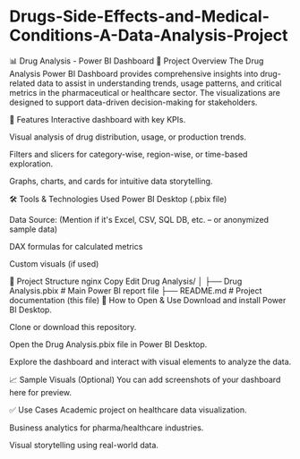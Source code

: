 # Drugs-Side-Effects-and-Medical-Conditions-A-Data-Analysis-Project

📊 Drug Analysis - Power BI Dashboard
🧪 Project Overview
The Drug Analysis Power BI Dashboard provides comprehensive insights into drug-related data to assist in understanding trends, usage patterns, and critical metrics in the pharmaceutical or healthcare sector. The visualizations are designed to support data-driven decision-making for stakeholders.

📌 Features
Interactive dashboard with key KPIs.

Visual analysis of drug distribution, usage, or production trends.

Filters and slicers for category-wise, region-wise, or time-based exploration.

Graphs, charts, and cards for intuitive data storytelling.

🛠️ Tools & Technologies Used
Power BI Desktop (.pbix file)

Data Source: (Mention if it's Excel, CSV, SQL DB, etc. – or anonymized sample data)

DAX formulas for calculated metrics

Custom visuals (if used)

📁 Project Structure
nginx
Copy
Edit
Drug Analysis/
│
├── Drug Analysis.pbix           # Main Power BI report file
├── README.md                    # Project documentation (this file)
🔧 How to Open & Use
Download and install Power BI Desktop.

Clone or download this repository.

Open the Drug Analysis.pbix file in Power BI Desktop.

Explore the dashboard and interact with visual elements to analyze the data.

📈 Sample Visuals (Optional)
You can add screenshots of your dashboard here for preview.

✅ Use Cases
Academic project on healthcare data visualization.

Business analytics for pharma/healthcare industries.

Visual storytelling using real-world data.
